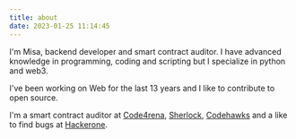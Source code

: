 ```yaml
---
title: about
date: 2023-01-25 11:14:45
---
```


I'm Misa, backend developer and smart contract auditor. I have advanced knowledge in  programming, coding and scripting but I specialize in python and web3.

I've been working on Web for the last 13 years and I like to contribute to open source.

I'm a smart contract auditor at [Code4rena](https://code4rena.com/@0xbepresent), [Sherlock](https://audits.sherlock.xyz/watson/0xbepresent), [Codehawks](https://www.codehawks.com/profile/clk8nnlbx000oml080k0lz7iy) and a like to find bugs at [Hackerone](https://hackerone.com/0xbepresent).
